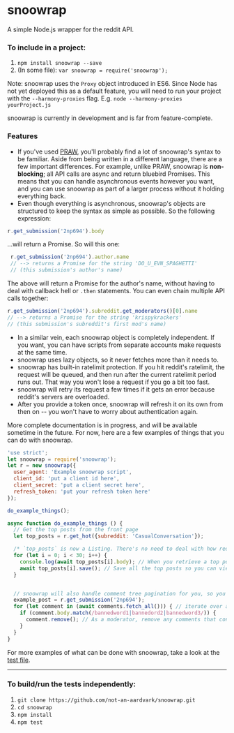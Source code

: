 # snoowrap

A simple Node.js wrapper for the reddit API.

### To include in a project:
1. `npm install snoowrap --save`
1. (In some file): `var snoowrap = require('snoowrap');`

Note: snoowrap uses the `Proxy` object introduced in ES6. Since Node has not yet deployed this as a default feature, you will need to run your project with the `--harmony-proxies` flag. E.g. `node --harmony-proxies yourProject.js`

snoowrap is currently in development and is far from feature-complete.

### Features

* If you've used [PRAW](https://praw.readthedocs.org/en/stable/), you'll probably find a lot of snoowrap's syntax to be familiar. Aside from being written in a different language, there are a few important differences. For example, unlike PRAW, snoowrap is **non-blocking**; all API calls are async and return bluebird Promises. This means that you can handle asynchronous events however you want, and you can use snoowrap as part of a larger process without it holding everything back.
* Even though everything is asynchronous, snoowrap's objects are structured to keep the syntax as simple as possible. So the following expression:

```javascript
r.get_submission('2np694').body
```
...will return a Promise. So will this one:
```javascript
 r.get_submission('2np694').author.name
 // --> returns a Promise for the string 'DO_U_EVN_SPAGHETTI'
 // (this submission's author's name)
 ```
The above will return a Promise for the author's name, without having to deal with callback hell or `.then` statements. You can even chain multiple API calls together:

```javascript
r.get_submission('2np694').subreddit.get_moderators()[0].name
// --> returns a Promise for the string 'krispykrackers'
// (this submission's subreddit's first mod's name)
```
* In a similar vein, each snoowrap object is completely independent. If you want, you can have scripts from separate accounts make requests at the same time.
* snoowrap uses lazy objects, so it never fetches more than it needs to.
* snoowrap has built-in ratelimit protection. If you hit reddit's ratelimit, the request will be queued, and then run after the current ratelimit period runs out. That way you won't lose a request if you go a bit too fast.
* snoowrap will retry its request a few times if it gets an error because reddit's servers are overloaded.
* After you provide a token once, snoowrap will refresh it on its own from then on -- you won't have to worry about authentication again.

More complete documentation is in progress, and will be available sometime in the future. For now, here are a few examples of things that you can do with snoowrap.

```javascript
'use strict';
let snoowrap = require('snoowrap');
let r = new snoowrap({
  user_agent: 'Example snoowrap script',
  client_id: 'put a client id here',
  client_secret: 'put a client secret here',
  refresh_token: 'put your refresh token here'
});

do_example_things();

async function do_example_things () {
  // Get the top posts from the front page
  let top_posts = r.get_hot({subreddit: 'CasualConversation'});

  /* `top_posts` is now a Listing. There's no need to deal with how reddit handles pagination -- snoowrap will do that internally. So now you can do something like: */
  for (let i = 0; i < 30; i++) {
    console.log(await top_posts[i].body); // When you retrieve a top post by index, snoowrap will fetch it and return a Promise
    await top_posts[i].save(); // Save all the top posts so you can view them later
  }


  // snoowrap will also handle comment tree pagination for you, so you can almost just access them as if they were regular objects. In this example, it is used to moderate comments
  example_post = r.get_submission('2np694');
  for (let comment in (await comments.fetch_all())) { // iterate over all the top-level comments
    if (comment.body.match(/bannedword1|bannedord2|bannedword3/)) {
      comment.remove(); // As a moderator, remove any comments that contain selected bad words
    }
  }
}
```

For more examples of what can be done with snoowrap, take a look at the [test file](/not-an-aardvark/snoowrap/blob/master/test/snoowrap.spec.js).

___
### To build/run the tests independently:
1. `git clone https://github.com/not-an-aardvark/snoowrap.git`
1. `cd snoowrap`
1. `npm install`
1. `npm test`
